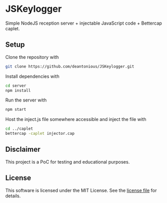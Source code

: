 # JSKeylogger

Simple NodeJS reception server + injectable JavaScript code + Bettercap caplet.

## Setup

Clone the repository with

```bash
git clone https://github.com/deantonious/JSKeylogger.git
```

Install dependencies with

```bash
cd server
npm install
```

Run the server with

```bash
npm start
```

Host the inject.js file somewhere accessible and inject the file with 

```bash
cd ../caplet
bettercap -caplet injector.cap
```

## Disclaimer

This project is a PoC for testing and educational purposes.

## License

This software is licensed under the MIT License. See the [license file](LICENSE) for details.
